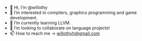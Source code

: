 - 👋 Hi, I’m @willothy
- 👀 I’m interested in compilers, graphics programming and game development.
- 🌱 I’m currently learning LLVM.
- 💞️ I’m looking to collaborate on language projects!
- 📫 How to reach me -> willothyh@gmail.com

<!---
willothy/willothy is a ✨ special ✨ repository because its `README.md` (this file) appears on your GitHub profile.
You can click the Preview link to take a look at your changes.
--->
